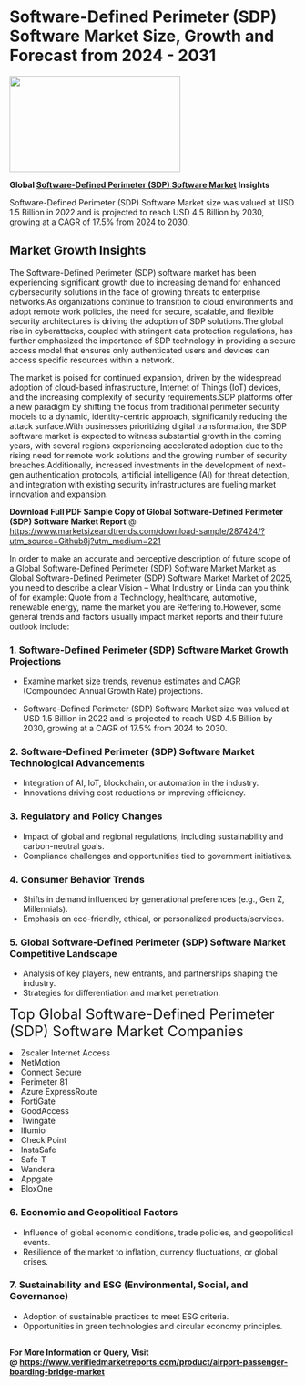 <H1>Software-Defined Perimeter (SDP) Software Market Size, Growth and Forecast from 2024 - 2031</H1><img class="aligncenter size-medium wp-image-584254" src="https://thirdeyenews.in/wp-content/uploads/2024/09/Global-Market-Research-300x168.jpeg" alt="" width="300" height="168" /><p><strong>Global&nbsp;<a href="https://www.marketsizeandtrends.com/download-sample/287424/?utm_source=Github8j?utm_medium=221">Software-Defined Perimeter (SDP) Software Market</a> Insights</strong></p><p>Software-Defined Perimeter (SDP) Software Market size was valued at USD 1.5 Billion in 2022 and is projected to reach USD 4.5 Billion by 2030, growing at a CAGR of 17.5% from 2024 to 2030.</p><p><h2>Market Growth Insights</h2> <p>The Software-Defined Perimeter (SDP) software market has been experiencing significant growth due to increasing demand for enhanced cybersecurity solutions in the face of growing threats to enterprise networks.As organizations continue to transition to cloud environments and adopt remote work policies, the need for secure, scalable, and flexible security architectures is driving the adoption of SDP solutions.The global rise in cyberattacks, coupled with stringent data protection regulations, has further emphasized the importance of SDP technology in providing a secure access model that ensures only authenticated users and devices can access specific resources within a network.</p> <p>The market is poised for continued expansion, driven by the widespread adoption of cloud-based infrastructure, Internet of Things (IoT) devices, and the increasing complexity of security requirements.SDP platforms offer a new paradigm by shifting the focus from traditional perimeter security models to a dynamic, identity-centric approach, significantly reducing the attack surface.With businesses prioritizing digital transformation, the SDP software market is expected to witness substantial growth in the coming years, with several regions experiencing accelerated adoption due to the rising need for remote work solutions and the growing number of security breaches.Additionally, increased investments in the development of next-gen authentication protocols, artificial intelligence (AI) for threat detection, and integration with existing security infrastructures are fueling market innovation and expansion.</p> <p><span class=""><strong>Download Full PDF Sample Copy of Global Software-Defined Perimeter (SDP) Software Market Report</strong> @ <a href="https://www.marketsizeandtrends.com/download-sample/287424/?utm_source=Github8j?utm_medium=221" target="_blank">https://www.marketsizeandtrends.com/download-sample/287424/?utm_source=Github8j?utm_medium=221</a></span></p><p>In order to make an accurate and perceptive description of future scope of a Global&nbsp;Software-Defined Perimeter (SDP) Software Market Market as Global&nbsp;Software-Defined Perimeter (SDP) Software Market Market of 2025, you need to describe a clear Vision &ndash; What Industry or Linda can you think of for example: Quote from a Technology, healthcare, automotive, renewable energy, name the market you are Reffering to.However, some general trends and factors usually impact market reports and their future outlook include:</p><h3>1.&nbsp;<strong>Software-Defined Perimeter (SDP) Software Market Growth Projections</strong></h3><ul><li>Examine market size trends, revenue estimates and CAGR (Compounded Annual Growth Rate) projections.</li><li><p>Software-Defined Perimeter (SDP) Software Market size was valued at USD 1.5 Billion in 2022 and is projected to reach USD 4.5 Billion by 2030, growing at a CAGR of 17.5% from 2024 to 2030.</p></li></ul><h3>2.&nbsp;<strong>Software-Defined Perimeter (SDP) Software Market Technological Advancements</strong></h3><ul><li>Integration of AI, IoT, blockchain, or automation in the industry.</li><li>Innovations driving cost reductions or improving efficiency.</li></ul><h3>3.&nbsp;<strong>Regulatory and Policy Changes</strong></h3><ul><li>Impact of global and regional regulations, including sustainability and carbon-neutral goals.</li><li>Compliance challenges and opportunities tied to government initiatives.</li></ul><h3>4.&nbsp;<strong>Consumer Behavior Trends</strong></h3><ul><li>Shifts in demand influenced by generational preferences (e.g., Gen Z, Millennials).</li><li>Emphasis on eco-friendly, ethical, or personalized products/services.</li></ul><h3>5.&nbsp;<strong>Global Software-Defined Perimeter (SDP) Software Market Competitive Landscape</strong></h3><ul><li>Analysis of key players, new entrants, and partnerships shaping the industry.</li><li>Strategies for differentiation and market penetration.</li></ul><p data-pm-slice="1 1 []"><span style="color: inherit; font-family: inherit; font-size: 25px;">Top Global Software-Defined Perimeter (SDP) Software Market Companies</span></p><div class="" data-test-id=""><p><li>Zscaler Internet Access</li><li> NetMotion</li><li> Connect Secure</li><li> Perimeter 81</li><li> Azure ExpressRoute</li><li> FortiGate</li><li> GoodAccess</li><li> Twingate</li><li> Illumio</li><li> Check Point</li><li> InstaSafe</li><li> Safe-T</li><li> Wandera</li><li> Appgate</li><li> BloxOne</li></p></div><h3>6.&nbsp;<strong>Economic and Geopolitical Factors</strong></h3><ul><li>Influence of global economic conditions, trade policies, and geopolitical events.</li><li>Resilience of the market to inflation, currency fluctuations, or global crises.</li></ul><h3>7.&nbsp;<strong>Sustainability and ESG (Environmental, Social, and Governance)</strong></h3><ul><li>Adoption of sustainable practices to meet ESG criteria.</li><li>Opportunities in green technologies and circular economy principles.</li></ul><h2><strong style="font-size: 14px;">For More Information or Query, Visit @&nbsp;</strong><a style="background-color: #ffffff; font-size: 14px;" href="https://www.marketsizeandtrends.com/report/software-defined-perimeter-sdp-software-market/" target="_blank">https://www.verifiedmarketreports.com/product/airport-passenger-boarding-bridge-market</a></h2>